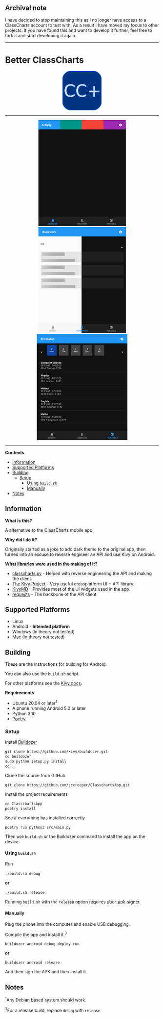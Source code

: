 ## Archival note <!-- omit in toc -->

I have decided to stop maintaining this as I no longer have access to a ClassCharts account to test with. As a result I have moved my focus to other projects. If you have found this and want to develop it further, feel free to fork it and start developing it again.

---

# Better ClassCharts <!-- omit in toc -->

<p align="center">
  <img width="128" height="128" src="src/res/logo-128.png">
</p>

---

<p align="center">

<img width="287" height="346" style="display: inline" src=".github/screenshots/png/themes.png"/>
<img width="287" height="346" style="display: inline" src=".github/screenshots/png/darkmode-lightmode.png"/>
<img width="297" height="346" style="display: inline" src=".github/screenshots/png/timetable.png"/>

<p>

---

**Contents**

- [Information](#information)
- [Supported Platforms](#supported-platforms)
- [Building](#building)
  - [Setup](#setup)
    - [Using `build.sh`](#using-buildsh)
    - [Manually](#manually)
- [Notes](#notes)

## Information

**What is this?**

A alternative to the ClassCharts mobile app.

**Why did I do it?**

Originally started as a joke to add dark theme to the original app, then turned into an excuse to reverse engineer an API and use Kivy on Android.

**What libraries were used in the making of it?**

- [classcharts.py](https://github.com/NCPlayz/classcharts.py) - Helped with reverse engineering the API and making the client.
- [The Kivy Project](https://github.com/kivy) - Very useful crossplatform UI + API library.
- [KivyMD](https://github.com/kivymd/KivyMD/) - Provides most of the UI widgets used in the app.
- [requests](https://github.com/psf/requests) - The backbone of the API client.

## Supported Platforms

- Linux
- Android - **Intended platform**
- Windows (in theory not tested)
- Mac (in theory not tested)

## Building

These are the instructions for building for Android.

You can also use the `build.sh` script.

For other platforms see the [Kivy docs](https://kivy.org/doc/stable/guide/packaging.html).

**Requirements**
- Ubuntu 20.04 or later<sup>1</sup>
- A phone running Android 5.0 or later
- Python 3.10
- [Poetry](https://python-poetry.org/)

### Setup

Install [Buildozer](https://github.com/kivy/buildozer)
```
git clone https://github.com/kivy/buildozer.git
cd buildozer
sudo python setup.py install
cd ..
```

Clone the source from GitHub.

```
git clone https://github.com/sccreeper/ClasschartsApp.git
```

Install the project requirements

```
cd ClasschartsApp
poetry install
```

See if everything has installed correctly
```
poetry run python3 src/main.py
```

Then use `build.sh` or the Buildozer command to install the app on the device.

#### Using `build.sh`

Run

`./build.sh debug`

**or**

`./build.sh release`

Running `build.sh` with the `release` option requires [uber-apk-signer](https://github.com/patrickfav/uber-apk-signer).

#### Manually

Plug the phone into the computer and enable USB debugging.

Compile the app and install it.<sup>3</sup>
```
buildozer android debug deploy run
```
**or**
```
buildozer android release
```

And then sign the APK and then install it.

## Notes

<sup>1</sup>Any Debian based system should work.

<sup>3</sup>For a release build, replace `debug` with `release`
